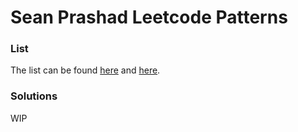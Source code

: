 # Sean Prashad Leetcode Patterns

### List

The list can be found [here](https://seanprashad.com/leetcode-patterns/) and [here](https://github.com/seanprashad/leetcode-patterns).

### Solutions

WIP
